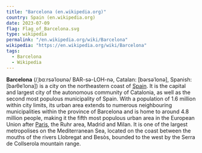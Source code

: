 ```yaml
---
title: "Barcelona (en.wikipedia.org)"
country: Spain (en.wikipedia.org)
date: 2023-07-09
flag: Flag_of_Barcelona.svg
type: wikipedia
permalink: "/en.wikipedia.org/wiki/Barcelona"
wikipedia: "https://en.wikipedia.org/wiki/Barcelona"
tags:
  - Barcelona
  - Wikipedia
---
```

**Barcelona** (/ˌbɑːrsəˈloʊnə/ BAR-sə-LOH-nə, Catalan: [bəɾsəˈlonə], Spanish: [baɾθeˈlona]) is a city on the northeastern coast of [Spain](/en.wikipedia.org/wiki/Spain). It is the capital and largest city of the autonomous community of Catalonia, as well as the second most populous municipality of Spain. With a population of 1.6 million within city limits, its urban area extends to numerous neighbouring municipalities within the province of Barcelona and is home to around 4.8 million people, making it the fifth most populous urban area in the European Union after [Paris](/en.wikipedia.org/wiki/Paris), the Ruhr area, Madrid and Milan. It is one of the largest metropolises on the Mediterranean Sea, located on the coast between the mouths of the rivers Llobregat and Besòs, bounded to the west by the Serra de Collserola mountain range.